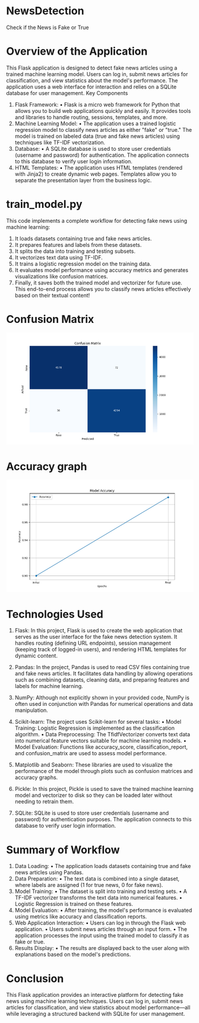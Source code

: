 # NewsDetection

Check if the News is Fake or True

# Overview of the Application

This Flask application is designed to detect fake news articles using a trained machine learning
model. Users can log in, submit news articles for classification, and view statistics about the model's
performance. The application uses a web interface for interaction and relies on a SQLite database for
user management.
Key Components

1. Flask Framework:
   • Flask is a micro web framework for Python that allows you to build web applications
   quickly and easily. It provides tools and libraries to handle routing, sessions,
   templates, and more.
2. Machine Learning Model:
   • The application uses a trained logistic regression model to classify news articles as
   either "fake" or "true." The model is trained on labeled data (true and fake news
   articles) using techniques like TF-IDF vectorization.
3. Database:
   • A SQLite database is used to store user credentials (username and password) for
   authentication. The application connects to this database to verify user login
   information.
4. HTML Templates:
   • The application uses HTML templates (rendered with Jinja2) to create dynamic web
   pages. Templates allow you to separate the presentation layer from the business
   logic.

# train_model.py

This code implements a complete workflow for detecting fake news using machine learning:

1. It loads datasets containing true and fake news articles.
2. It prepares features and labels from these datasets.
3. It splits the data into training and testing subsets.
4. It vectorizes text data using TF-IDF.
5. It trains a logistic regression model on the training data.
6. It evaluates model performance using accuracy metrics and generates visualizations like
   confusion matrices.
7. Finally, it saves both the trained model and vectorizer for future use.
   This end-to-end process allows you to classify news articles effectively based on their textual
   content!

# Confusion Matrix

![alt text](image.png)

# Accuracy graph

![alt text](image-1.png)

# Technologies Used

1. Flask:
   In this project, Flask is used to create the web application that serves as the
   user interface for the fake news detection system. It handles routing (defining URL
   endpoints), session management (keeping track of logged-in users), and rendering
   HTML templates for dynamic content.

2. Pandas:
   In the project, Pandas is used to read CSV files containing true and fake news
   articles. It facilitates data handling by allowing operations such as combining
   datasets, cleaning data, and preparing features and labels for machine learning.

3. NumPy:
   Although not explicitly shown in your provided code, NumPy is often used in
   conjunction with Pandas for numerical operations and data manipulation.

4. Scikit-learn:
   The project uses Scikit-learn for several tasks:
   • Model Training: Logistic Regression is implemented as the classification
   algorithm.
   • Data Preprocessing: The TfidfVectorizer converts text data into numerical
   feature vectors suitable for machine learning models.
   • Model Evaluation: Functions like accuracy_score, classification_report,
   and confusion_matrix are used to assess model performance.

5. Matplotlib and Seaborn:
   These libraries are used to visualize the performance of the model through
   plots such as confusion matrices and accuracy graphs.

6. Pickle:
   In this project, Pickle is used to save the trained machine learning model and
   vectorizer to disk so they can be loaded later without needing to retrain them.

7. SQLite:
   SQLite is used to store user credentials (username and password) for
   authentication purposes. The application connects to this database to verify user
   login information.

# Summary of Workflow

1. Data Loading:
   • The application loads datasets containing true and fake news articles using Pandas.
2. Data Preparation:
   • The text data is combined into a single dataset, where labels are assigned (1 for true
   news, 0 for fake news).
3. Model Training:
   • The dataset is split into training and testing sets.
   • A TF-IDF vectorizer transforms the text data into numerical features.
   • Logistic Regression is trained on these features.
4. Model Evaluation:
   • After training, the model's performance is evaluated using metrics like accuracy and
   classification reports.
5. Web Application Interaction:
   • Users can log in through the Flask web application.
   • Users submit news articles through an input form.
   • The application processes the input using the trained model to classify it as fake or
   true.
6. Results Display:
   • The results are displayed back to the user along with explanations based on the
   model's predictions.

# Conclusion

This Flask application provides an interactive platform for detecting fake news using machine
learning techniques. Users can log in, submit news articles for classification, and view statistics about
model performance—all while leveraging a structured backend with SQLite for user management.
